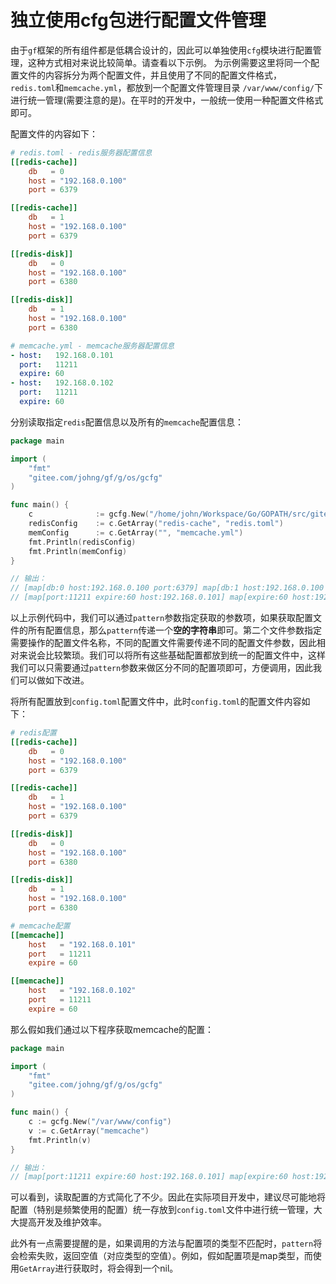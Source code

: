 
# 独立使用cfg包进行配置文件管理

由于`gf`框架的所有组件都是低耦合设计的，因此可以单独使用`cfg`模块进行配置管理，这种方式相对来说比较简单。请查看以下示例。
为示例需要这里将同一个配置文件的内容拆分为两个配置文件，并且使用了不同的配置文件格式，```redis.toml```和```memcache.yml```，都放到一个配置文件管理目录 ```/var/www/config/```下进行统一管理(需要注意的是)。在平时的开发中，一般统一使用一种配置文件格式即可。

配置文件的内容如下：
```toml
# redis.toml - redis服务器配置信息
[[redis-cache]]
    db   = 0
    host = "192.168.0.100"
    port = 6379

[[redis-cache]]
    db   = 1
    host = "192.168.0.100"
    port = 6379

[[redis-disk]]
    db   = 0
    host = "192.168.0.100"
    port = 6380

[[redis-disk]]
    db   = 1
    host = "192.168.0.100"
    port = 6380
```

```yaml
# memcache.yml - memcache服务器配置信息
- host:   192.168.0.101
  port:   11211
  expire: 60
- host:   192.168.0.102
  port:   11211
  expire: 60
```
分别读取指定`redis`配置信息以及所有的`memcache`配置信息：
```go
package main

import (
    "fmt"
    "gitee.com/johng/gf/g/os/gcfg"
)

func main() {
    c              := gcfg.New("/home/john/Workspace/Go/GOPATH/src/gitee.com/johng/gf/geg/os/gcfg")
    redisConfig    := c.GetArray("redis-cache", "redis.toml")
    memConfig      := c.GetArray("", "memcache.yml")
    fmt.Println(redisConfig)
    fmt.Println(memConfig)
}

// 输出：
// [map[db:0 host:192.168.0.100 port:6379] map[db:1 host:192.168.0.100 port:6379]]
// [map[port:11211 expire:60 host:192.168.0.101] map[expire:60 host:192.168.0.102 port:11211]]
```
以上示例代码中，我们可以通过```pattern```参数指定获取的参数项，如果获取配置文件的所有配置信息，那么```pattern```传递一个**空的字符串**即可。第二个文件参数指定需要操作的配置文件名称，不同的配置文件需要传递不同的配置文件参数，因此相对来说会比较繁琐。我们可以将所有这些基础配置都放到统一的配置文件中，这样我们可以只需要通过```pattern```参数来做区分不同的配置项即可，方便调用，因此我们可以做如下改进。

将所有配置放到```config.toml```配置文件中，此时```config.toml```的配置文件内容如下：
```toml
# redis配置
[[redis-cache]]
    db   = 0
    host = "192.168.0.100"
    port = 6379

[[redis-cache]]
    db   = 1
    host = "192.168.0.100"
    port = 6379

[[redis-disk]]
    db   = 0
    host = "192.168.0.100"
    port = 6380

[[redis-disk]]
    db   = 1
    host = "192.168.0.100"
    port = 6380

# memcache配置
[[memcache]]
    host   = "192.168.0.101"
    port   = 11211
    expire = 60

[[memcache]]
    host   = "192.168.0.102"
    port   = 11211
    expire = 60
```
那么假如我们通过以下程序获取memcache的配置：
```go
package main

import (
    "fmt"
    "gitee.com/johng/gf/g/os/gcfg"
)

func main() {
    c := gcfg.New("/var/www/config")
    v := c.GetArray("memcache")
    fmt.Println(v)
}

// 输出：
// [map[port:11211 expire:60 host:192.168.0.101] map[expire:60 host:192.168.0.102 port:11211]]
```
可以看到，读取配置的方式简化了不少。因此在实际项目开发中，建议尽可能地将配置（特别是频繁使用的配置）统一存放到```config.toml```文件中进行统一管理，大大提高开发及维护效率。

此外有一点需要提醒的是，如果调用的方法与配置项的类型不匹配时，```pattern```将会检索失败，返回空值（对应类型的空值）。例如，假如配置项是map类型，而使用```GetArray```进行获取时，将会得到一个nil。

